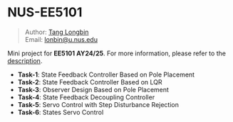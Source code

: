# NUS-EE5101

> Author: [Tang Longbin](longbin.tech)  
> Email: <lonbin@u.nus.edu>

Mini project for **EE5101 AY24/25**. For more information, please refer to the [description](./EE5101-ME5401-mini-project-2024.pdf).

* **Task-1**: State Feedback Controller Based on Pole Placement
* **Task-2**: State Feedback Controller Based on LQR
* **Task-3**: Observer Design Based on Pole Placement
* **Task-4**: State Feedback Decoupling Controller
* **Task-5**: Servo Control with Step Disturbance Rejection
* **Task-6**: States Servo Control
